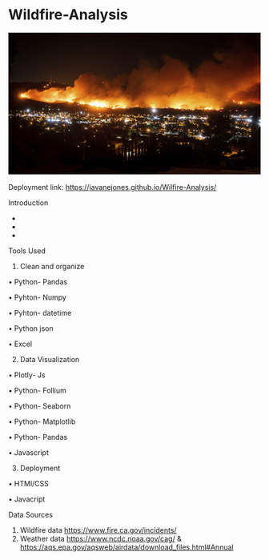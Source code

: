 # Wildfire-Analysis

![wildfire_img](images/california.jpg)

Deployment link: https://javanejones.github.io/Wilfire-Analysis/

Introduction

*

*

*

Tools Used

1. Clean and organize
  
•	Python- Pandas

•	Pyhton- Numpy

•	Pyhton- datetime

•	Python json

•	Excel
  
  
2. Data Visualization

•	Plotly- Js

•	Python- Follium

•	Python- Seaborn

•	Python- Matplotlib

•	Python- Pandas

•	Javascript
  
  
3. Deployment

•	HTMl/CSS

•	Javacript


Data Sources

1. Wildfire data https://www.fire.ca.gov/incidents/
2. Weather data https://www.ncdc.noaa.gov/cag/ & https://aqs.epa.gov/aqsweb/airdata/download_files.html#Annual
